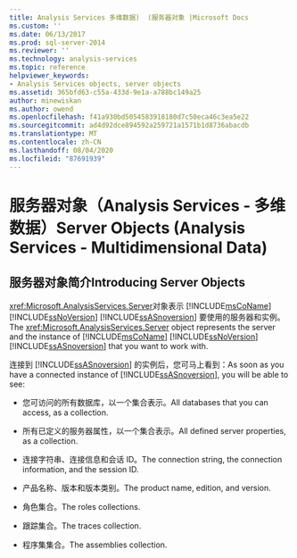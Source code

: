 ```yaml
---
title: Analysis Services 多维数据)  (服务器对象 |Microsoft Docs
ms.custom: ''
ms.date: 06/13/2017
ms.prod: sql-server-2014
ms.reviewer: ''
ms.technology: analysis-services
ms.topic: reference
helpviewer_keywords:
- Analysis Services objects, server objects
ms.assetid: 365bfd63-c55a-433d-9e1a-a788bc149a25
author: minewiskan
ms.author: owend
ms.openlocfilehash: f41a930bd5054583918180d7c50eca46c3ea5e22
ms.sourcegitcommit: ad4d92dce894592a259721a1571b1d8736abacdb
ms.translationtype: MT
ms.contentlocale: zh-CN
ms.lasthandoff: 08/04/2020
ms.locfileid: "87691939"
---
```

# <a name="server-objects-analysis-services---multidimensional-data"></a><span data-ttu-id="a031e-102">服务器对象（Analysis Services - 多维数据）</span><span class="sxs-lookup"><span data-stu-id="a031e-102">Server Objects (Analysis Services - Multidimensional Data)</span></span>
    
## <a name="introducing-server-objects"></a><span data-ttu-id="a031e-103">服务器对象简介</span><span class="sxs-lookup"><span data-stu-id="a031e-103">Introducing Server Objects</span></span>  
 <span data-ttu-id="a031e-104"><xref:Microsoft.AnalysisServices.Server>对象表示 [!INCLUDE[msCoName](../../../includes/msconame-md.md)] [!INCLUDE[ssNoVersion](../../../includes/ssnoversion-md.md)] [!INCLUDE[ssASnoversion](../../../includes/ssasnoversion-md.md)] 要使用的服务器和实例。</span><span class="sxs-lookup"><span data-stu-id="a031e-104">The <xref:Microsoft.AnalysisServices.Server> object represents the server and the instance of [!INCLUDE[msCoName](../../../includes/msconame-md.md)] [!INCLUDE[ssNoVersion](../../../includes/ssnoversion-md.md)] [!INCLUDE[ssASnoversion](../../../includes/ssasnoversion-md.md)] that you want to work with.</span></span>  
  
 <span data-ttu-id="a031e-105">连接到 [!INCLUDE[ssASnoversion](../../../includes/ssasnoversion-md.md)] 的实例后，您可马上看到：</span><span class="sxs-lookup"><span data-stu-id="a031e-105">As soon as you have a connected instance of [!INCLUDE[ssASnoversion](../../../includes/ssasnoversion-md.md)], you will be able to see:</span></span>  
  
-   <span data-ttu-id="a031e-106">您可访问的所有数据库，以一个集合表示。</span><span class="sxs-lookup"><span data-stu-id="a031e-106">All databases that you can access, as a collection.</span></span>  
  
-   <span data-ttu-id="a031e-107">所有已定义的服务器属性，以一个集合表示。</span><span class="sxs-lookup"><span data-stu-id="a031e-107">All defined server properties, as a collection.</span></span>  
  
-   <span data-ttu-id="a031e-108">连接字符串、连接信息和会话 ID。</span><span class="sxs-lookup"><span data-stu-id="a031e-108">The connection string, the connection information, and the session ID.</span></span>  
  
-   <span data-ttu-id="a031e-109">产品名称、版本和版本类别。</span><span class="sxs-lookup"><span data-stu-id="a031e-109">The product name, edition, and version.</span></span>  
  
-   <span data-ttu-id="a031e-110">角色集合。</span><span class="sxs-lookup"><span data-stu-id="a031e-110">The roles collections.</span></span>  
  
-   <span data-ttu-id="a031e-111">跟踪集合。</span><span class="sxs-lookup"><span data-stu-id="a031e-111">The traces collection.</span></span>  
  
-   <span data-ttu-id="a031e-112">程序集集合。</span><span class="sxs-lookup"><span data-stu-id="a031e-112">The assemblies collection.</span></span>  
  
  
